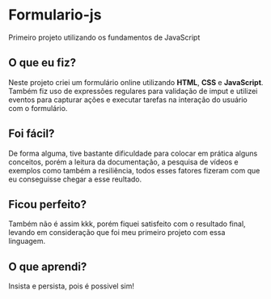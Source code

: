 # Formulario-js
Primeiro projeto utilizando os fundamentos de JavaScript


## O que eu fiz?

Neste projeto criei um formulário online utilizando <strong>HTML</strong>, <strong>CSS</strong> e <strong>JavaScript</strong>. Também fiz uso de expressões regulares para validação de imput e utilizei eventos para capturar ações e executar tarefas na interação do usuário com o formulário.

## Foi fácil?

De forma alguma, tive bastante dificuldade para colocar em prática alguns conceitos, porém a leitura da documentação, a pesquisa de vídeos e exemplos como também a resiliência, todos esses fatores fizeram com que eu conseguisse chegar a esse reultado.

## Ficou perfeito?

Também não é assim kkk, porém fiquei satisfeito com o resultado final, levando em consideração que foi meu primeiro projeto com essa linguagem.

## O que aprendi?

Insista e persista, pois é possivel sim!